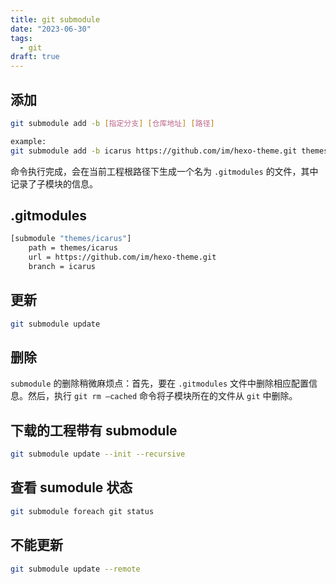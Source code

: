 ```yaml
---
title: git submodule
date: "2023-06-30"
tags:
  - git 
draft: true
---
```



## 添加
```bash
git submodule add -b [指定分支] [仓库地址] [路径]

example:
git submodule add -b icarus https://github.com/im/hexo-theme.git themes/icarus
```

命令执行完成，会在当前工程根路径下生成一个名为 `.gitmodules` 的文件，其中记录了子模块的信息。

## .gitmodules
```bash
[submodule "themes/icarus"]
    path = themes/icarus
    url = https://github.com/im/hexo-theme.git
    branch = icarus
```

## 更新
```bash
git submodule update
```

## 删除
`submodule` 的删除稍微麻烦点：首先，要在 `.gitmodules` 文件中删除相应配置信息。然后，执行 `git rm –cached` 命令将子模块所在的文件从 `git` 中删除。

## 下载的工程带有 submodule
```bash
git submodule update --init --recursive
```

## 查看 sumodule 状态
```bash
git submodule foreach git status
```

## 不能更新
```bash
git submodule update --remote
```

